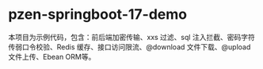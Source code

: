 # pzen-springboot-17-demo
本项目为示例代码，包含：前后端加密传输、xxs 过滤、sql 注入拦截、密码字符传弱口令校验、Redis 缓存、接口访问限流、@download 文件下载、@upload 文件上传、Ebean ORM等。
